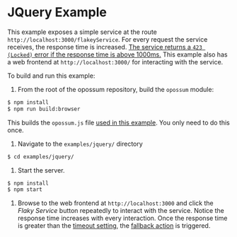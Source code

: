 # JQuery Example

This example exposes a simple service at the route `http://localhost:3000/flakeyService`. 
For every request the service receives, the response time is increased.
[The service returns a `423 (Locked)` error if the response time is above 1000ms.](https://github.com/bucharest-gold/opossum/blob/master/examples/jquery/index.js#L43-L46) This example also has a web frontend at `http://localhost:3000/` for interacting with the service.

To build and run this example:

1. From the root of the opossum repository, build the `opossum` module:
  ```sh
  $ npm install 
  $ npm run build:browser
  ```
  This builds the `opossum.js` file [used in this example](https://github.com/bucharest-gold/opossum/blob/master/examples/jquery/index.js#L21). You only need to do this once.

1. Navigate to the `examples/jquery/` directory
  ```sh
  $ cd examples/jquery/
  ```

1. Start the server.
  ```sh
  $ npm install
  $ npm start
  ```

1. Browse to the web frontend at `http://localhost:3000` and click the _Flaky Service_ button repeatedly to interact with the service. 
  Notice the response time increases with every interaction. Once the response time is greater than the [timeout setting](https://github.com/bucharest-gold/opossum/blob/master/examples/jquery/app.js#L16), the [fallback action](https://github.com/bucharest-gold/opossum/blob/master/examples/jquery/app.js#L23) is triggered.

